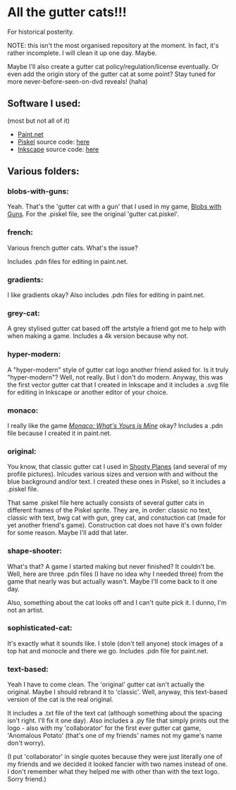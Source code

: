 # All the gutter cats!!!
For historical posterity.

NOTE: this isn't the most organised repository at the moment. In fact, it's rather incomplete. I will clean it up one day. Maybe.

Maybe I'll also create a gutter cat policy/regulation/license eventually. Or even add the origin story of the gutter cat at some point? Stay tuned for more never-before-seen-on-dvd reveals! (haha)

## Software I used:
(most but not all of it)
- [Paint.net](https://www.getpaint.net/)
- [Piskel](https://www.piskelapp.com/) source code: [here](https://github.com/piskelapp/piskel)
- [Inkscape](https://inkscape.org/) source code: [here](https://github.com/inkscape/inkscape)

## Various folders:

### blobs-with-guns:
Yeah. That's the 'gutter cat with a gun' that I used in my game, [Blobs with Guns](https://github.com/GutterCat42/blobs-with-guns-archive). For the .piskel file, see the original 'gutter cat.piskel'.

### french:
Various french gutter cats. What's the issue?

Includes .pdn files for editing in paint.net.

### gradients:
I like gradients okay? Also includes .pdn files for editing in paint.net.

### grey-cat:
A grey stylised gutter cat based off the artstyle a friend got me to help with when making a game. Includes a 4k version because why not.

### hyper-modern:
A "hyper-modern" style of gutter cat logo another friend asked for. Is it truly "hyper-modern"? Well, not really. But I don't do modern.
Anyway, this was the first vector gutter cat that I created in Inkscape and it includes a .svg file for editing in Inkscape or another editor of your choice.

### monaco:
I really like the game [*Monaco: What's Yours is Mine*](https://store.steampowered.com/app/113020/Monaco_Whats_Yours_Is_Mine/) okay? Includes a .pdn file because I created it in paint.net.

### original:
You know, that classic gutter cat I used in [Shooty Planes](https://github.com/GutterCat42/shooty-planes-archive) (and several of my profile pictures). Inlcudes various sizes and version with and without the blue background and/or text. I created these ones in Piskel, so it includes a .piskel file.

That same .piskel file here actually consists of several gutter cats in different frames of the Piskel sprite. They are, in order: classic no text, classic with text, bwg cat with gun, grey cat, and constuction cat (made for yet another friend's game).
Construction cat does not have it's own folder for some reason. Maybe I'll add that later.

### shape-shooter:
What's that? A game I started making but never finished? It couldn't be. Well, here are three .pdn files (I have no idea why I needed three) from the game that nearly was but actually wasn't. Maybe I'll come back to it one day.

Also, something about the cat looks off and I can't quite pick it. I dunno, I'm not an artist.

### sophisticated-cat:
It's exactly what it sounds like. I stole (don't tell anyone) stock images of a top hat and monocle and there we go. Includes .pdn file for paint.net.

### text-based:
Yeah I have to come clean. The 'original' gutter cat isn't actually the original. Maybe I should rebrand it to 'classic'. Well, anyway, this text-based version of the cat is the real original.

It includes a .txt file of the text cat (although something about the spacing isn't right. I'll fix it one day).
Also includes a .py file that simply prints out the logo - also with my 'collaborator' for the first ever gutter cat game, 'Anomalous Potato' (that's one of my friends' names not my game's name don't worry).

(I put 'collaborator' in single quotes because they were just literally one of my friends and we decided it looked fancier with two names instead of one. I don't remember what they helped me with other than with the text logo. Sorry friend.)
